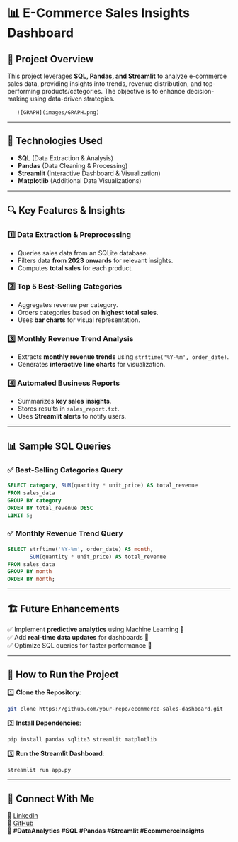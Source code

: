 # 📊 E-Commerce Sales Insights Dashboard

## 🚀 Project Overview
This project leverages **SQL, Pandas, and Streamlit** to analyze e-commerce sales data, providing insights into trends, revenue distribution, and top-performing products/categories. The objective is to enhance decision-making using data-driven strategies.

       ![GRAPH](images/GRAPH.png)

---

## 📂 Technologies Used
- **SQL** (Data Extraction & Analysis)
- **Pandas** (Data Cleaning & Processing)
- **Streamlit** (Interactive Dashboard & Visualization)
- **Matplotlib** (Additional Data Visualizations)

---

## 🔍 Key Features & Insights

### 1️⃣ Data Extraction & Preprocessing
- Queries sales data from an SQLite database.
- Filters data **from 2023 onwards** for relevant insights.
- Computes **total sales** for each product.

### 2️⃣ Top 5 Best-Selling Categories
- Aggregates revenue per category.
- Orders categories based on **highest total sales**.
- Uses **bar charts** for visual representation.

### 3️⃣ Monthly Revenue Trend Analysis
- Extracts **monthly revenue trends** using `strftime('%Y-%m', order_date)`.
- Generates **interactive line charts** for visualization.

### 4️⃣ Automated Business Reports
- Summarizes **key sales insights**.
- Stores results in `sales_report.txt`.
- Uses **Streamlit alerts** to notify users.

---

## 📊 Sample SQL Queries

### ✅ Best-Selling Categories Query
```sql
SELECT category, SUM(quantity * unit_price) AS total_revenue
FROM sales_data
GROUP BY category
ORDER BY total_revenue DESC
LIMIT 5;
```

### ✅ Monthly Revenue Trend Query
```sql
SELECT strftime('%Y-%m', order_date) AS month,
       SUM(quantity * unit_price) AS total_revenue
FROM sales_data
GROUP BY month
ORDER BY month;
```

---

## 🏗️ Future Enhancements
✅ Implement **predictive analytics** using Machine Learning 🤖  
✅ Add **real-time data updates** for dashboards 🔄  
✅ Optimize SQL queries for faster performance 🚀

---

## 📎 How to Run the Project
1️⃣ **Clone the Repository**:  
```sh
git clone https://github.com/your-repo/ecommerce-sales-dashboard.git
```

2️⃣ **Install Dependencies**:  
```sh
pip install pandas sqlite3 streamlit matplotlib
```

3️⃣ **Run the Streamlit Dashboard**:  
```sh
streamlit run app.py
```

---

## 🌟 Connect With Me
🚀 [LinkedIn](https://www.linkedin.com/in/your-profile)  
📂 [GitHub](https://github.com/your-repo)  
💬 **#DataAnalytics #SQL #Pandas #Streamlit #EcommerceInsights**

